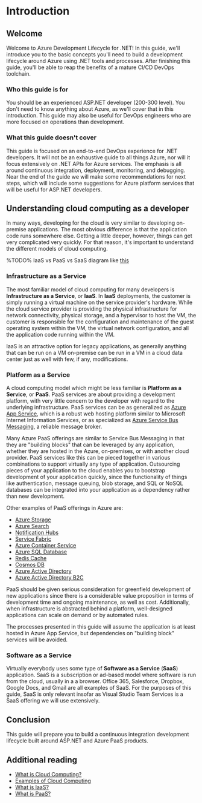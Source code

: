 # Introduction

## Welcome

Welcome to Azure Development Lifecycle for .NET! In this guide, we'll introduce you to the basic concepts you'll need to build a development lifecycle around Azure using .NET tools and processes. After finishing this guide, you'll be able to reap the benefits of a mature CI/CD DevOps toolchain.

### Who this guide is for

You should be an experienced ASP.NET developer (200-300 level). You don't need to know anything about Azure, as we'll cover that in this introduction. This guide may also be useful for DevOps engineers who are more focused on operations than development.

### What this guide doesn't cover

This guide is focused on an end-to-end DevOps experience for .NET developers. It will not be an exhaustive guide to all things Azure, nor will it focus extensively on .NET APIs for Azure services. The emphasis is all around continuous integration, deployment, monitoring, and debugging. Near the end of the guide we will make some recommendations for next steps, which will include some suggestions for Azure platform services that will be useful for ASP.NET developers.

## Understanding cloud computing as a developer

In many ways, developing for the cloud is very similar to developing on-premise applications. The most obvious difference is that the application code runs somewhere else. Getting a little deeper, however, things can get very complicated very quickly. For that reason, it's important to understand the different models of cloud computing.

%TODO% IaaS vs PaaS vs SaaS diagram like [this](https://stack247.files.wordpress.com/2015/05/azure-on-premises-vs-iaas-vs-paas-vs-saas.png)

### Infrastructure as a Service

The most familiar model of cloud computing for many developers is **Infrastructure as a Service**, or **IaaS**. In **IaaS** deployments, the customer is simply running a virtual machine on the service provider's hardware. While the cloud service provider is providing the physical infrastructure for network connectivity, physical storage, and a hypervisor to host the VM, the customer is responsible for the configuration and maintenance of the guest operating system within the VM, the virtual network configuration, and all the application code running within the VM.

IaaS is an attractive option for legacy applications, as generally anything that can be run on a VM on-premise can be run in a VM in a cloud data center just as well with few, if any, modifications.

### Platform as a Service

A cloud computing model which might be less familiar is **Platform as a Service**, or **PaaS**. PaaS services are about providing a development platform, with very little concern to the developer with regard to the underlying infrastructure. PaaS services can be as generalized as [Azure App Service](https://docs.microsoft.com/azure/app-service/), which is a robust web hosting platform similar to Microsoft Internet Information Services, or as specialized as [Azure Service Bus Messaging](https://docs.microsoft.com/azure/service-bus-messaging/), a reliable message broker. 

Many Azure PaaS offerings are similar to Service Bus Messaging in that they are "building blocks" that can be leveraged by any application, whether they are hosted in the Azure, on-premises, or with another cloud provider.  PaaS services like this can be pieced together in various combinations to support virtually any type of application.  Outsourcing pieces of your application to the cloud enables you to bootstrap development of your application quickly, since the functionality of things like authentication, message queuing, blob storage, and SQL or NoSQL databases can be integrated into your application as a dependency rather than new development.

Other examples of PaaS offerings in Azure are:

* [Azure Storage](https://docs.microsoft.com/azure/storage/)
* [Azure Search](https://docs.microsoft.com/azure/search/)
* [Notification Hubs](https://docs.microsoft.com/azure/notification-hubs/)
* [Service Fabric](https://docs.microsoft.com/azure/service-fabric/)
* [Azure Container Service](https://docs.microsoft.com/azure/aks/)
* [Azure SQL Database](https://docs.microsoft.com/azure/sql-database/)
* [Redis Cache](https://docs.microsoft.com/azure/redis-cache/)
* [Cosmos DB](https://docs.microsoft.com/azure/cosmos-db/)
* [Azure Active Directory](https://docs.microsoft.com/azure/active-directory/)
* [Azure Active Directory B2C](https://docs.microsoft.com/azure/active-directory-b2c/)

PaaS should be given serious consideration for greenfield development of new applications since there is a considerable value proposition in terms of development time and ongoing maintenance, as well as cost. Additionally, when infrastructure is abstracted behind a platform, well-designed applications can scale on demand or by automated rules.

The processes presented in this guide will assume the application is at least hosted in Azure App Service, but dependencies on "building block" services will be avoided.

### Software as a Service

Virtually everybody uses some type of **Software as a Service** (**SaaS**) application. SaaS is a subscription or ad-based model where software is run from the cloud, usually in a a browser. Office 365, Salesforce, Dropbox, Google Docs, and Gmail are all examples of SaaS. For the purposes of this guide, SaaS is only relevant insofar as Visual Studio Team Services is a SaaS offering we will use extensively.

## Conclusion

This guide will prepare you to build a continuous integration development lifecycle built around ASP.NET and Azure PaaS products.

## Additional reading

* [What is Cloud Computing?](https://azure.microsoft.com/overview/what-is-cloud-computing/)
* [Examples of Cloud Computing](https://azure.microsoft.com/overview/examples-of-cloud-computing/)
* [What is IaaS?](https://azure.microsoft.com/overview/what-is-iaas/)
* [What is PaaS?](https://azure.microsoft.com/overview/what-is-paas/)